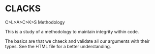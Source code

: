 # CLACKS
C>L>A>C>K>S Methodology

This is a study of a methodology to maintain integrity within code.

The basics are that we chaeck and validate all our arguments with their types. See the HTML file for a better understanding.
